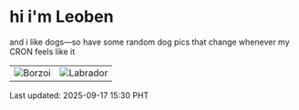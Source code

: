 # hi i'm Leoben

and i like dogs—so have some random dog pics that change whenever my CRON feels like it

|  |  |
|--------|----------|
| ![Borzoi](https://random-dog-vercel.vercel.app/api/random-borzoi?v=1758094240) | ![Labrador](https://random-dog-vercel.vercel.app/api/random-labrador?v=1758094240) |

Last updated: 2025-09-17 15:30 PHT
